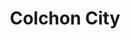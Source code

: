 ---
title: "Colchon City"
url: /ciudad-autonoma-de-buenos-aires/colchon-city-avenida-rivadavia/
shop: Betten
---